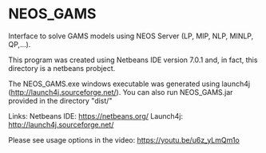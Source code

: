 # NEOS_GAMS
Interface to solve GAMS models using NEOS Server (LP, MIP, NLP, MINLP, QP,...).

This program was created using Netbeans IDE version 7.0.1 and, in fact, this directory is a netbeans probject.

The NEOS_GAMS.exe windows executable was generated using launch4j (http://launch4j.sourceforge.net/). 
You can also run NEOS_GAMS.jar provided in the directory "dist/"

Links:
Netbeans IDE: https://netbeans.org/
Launch4j: http://launch4j.sourceforge.net/

Please see usage options in the video: https://youtu.be/u6z_yLmQm1o

